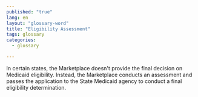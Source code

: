 ```yaml
---
published: "true"
lang: en
layout: "glossary-word"
title: "Eligibility Assessment"
tags: glossary
categories: 
  - glossary

---
```


In certain states, the Marketplace doesn't provide the final decision on Medicaid eligibility. Instead, the Marketplace conducts an assessment and passes the application to the State Medicaid agency to conduct a final eligibility determination.
